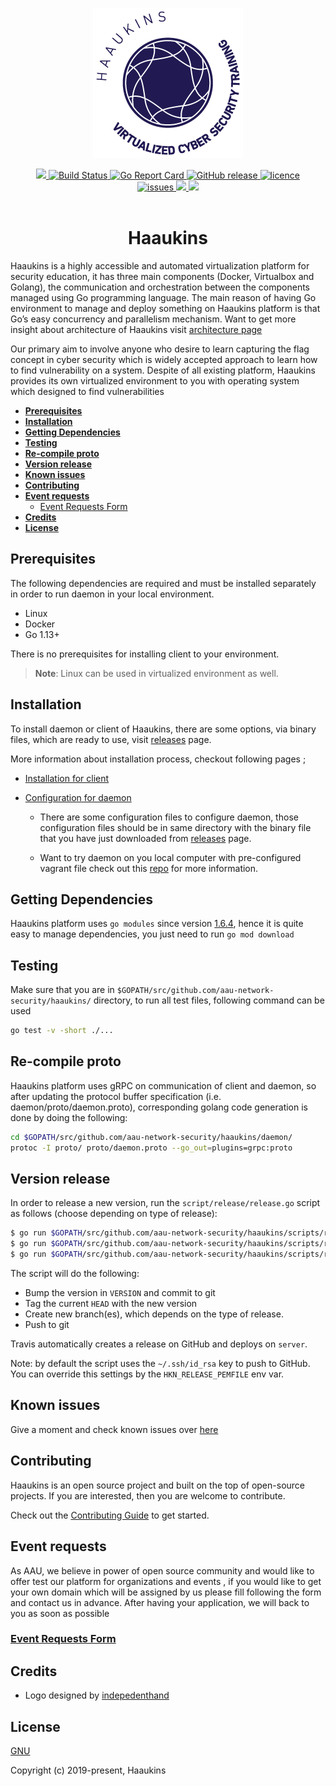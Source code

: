 
<p align="center"> 
<img src=".github/logo/blue240px.png"  />
<div align="center">
<a href="https://beta.ntp-event.dk">
  <img src=https://img.shields.io/badge/platform-try%20haaukins-brightgreen>
  </a>
  <a href="https://travis-ci.com/aau-network-security/haaukins">
    <img src="https://travis-ci.com/aau-network-security/haaukins.svg?branch=master" alt="Build Status">
  </a>
  <a href="https://goreportcard.com/badge/github.com/aau-network-security/haaukins">
    <img src="https://goreportcard.com/badge/github.com/aau-network-security/haaukins?style=flat-square" alt="Go Report Card">
  </a>
  <a href="https://github.com/aau-network-security/haaukins/releases">
    <img src="https://godoc.org/github.com/aau-network-security/haaukins?status.svg" alt="GitHub release">
  </a>
   <a href="https://www.gnu.org/licenses/gpl-3.0Â">
    <img src="https://img.shields.io/badge/License-GPLv3-blue.svg?longCache=true&style=flat-square" alt="licence">
  </a>
  <div align ="center">
  <a href="https://github.com/aau-network-security/haaukins/issues">
  <img src=https://img.shields.io/github/issues/aau-network-security/haaukins?style=flat-square alt="issues">
  
  </a>
  <a href="https://github.com/aau-network-security/haaukins/network/members">
  <img src=https://img.shields.io/github/forks/aau-network-security/haaukins >
  </a>
  <a href="https://github.com/aau-network-security/haaukins/stargazers">
  <img src=https://img.shields.io/github/stars/aau-network-security/haaukins></a>
  </div>
   
 </div>
&nbsp;
<div align="center">
<h1>Haaukins </h1>
</div>

Haaukins is a highly accessible and automated virtualization platform for security education, it has three main components (Docker, Virtualbox and Golang), the communication and orchestration between the components managed using Go programming language. The main reason of having Go environment to manage and deploy something on Haaukins platform is that Go’s easy concurrency and parallelism mechanism. Want to get more insight about architecture of Haaukins visit [architecture page](https://github.com/aau-network-security/haaukins/wiki/Architecture-of-Haaukins)

Our primary aim to involve anyone who desire to learn capturing the flag concept in cyber security which is widely accepted approach to learn how to find vulnerability on a system. Despite of all existing platform, Haaukins provides its own virtualized environment to you with operating system which designed to find vulnerabilities

- [__Prerequisites__](#prerequisites)
- [__Installation__](#installation)
- [__Getting Dependencies__](#getting-dependencies)
- [__Testing__](#testing)
- [__Re-compile proto__](#re-compile-proto)
- [__Version release__](#version-release)
- [__Known issues__](#known-issues)
- [__Contributing__](#contributing)
- [__Event requests__](#event-requests)
  - [Event Requests Form](#event-requests-form)
- [__Credits__](#credits)  
- [__License__](#license)


## __Prerequisites__

The following dependencies are required and must be installed separately in order to run daemon in your local environment.

* Linux 
* Docker
* Go 1.13+

There is no prerequisites for installing client to your environment. 

> **Note**: Linux can be used in virtualized environment as well.

## __Installation__

To install daemon or client of Haaukins,  there are some options, via binary files, which are ready to use, visit [releases](https://github.com/aau-network-security/haaukins/releases) page.

More information about installation process, checkout following pages ; 

* [Installation for client](https://github.com/aau-network-security/haaukins/wiki/Installation) 


* [Configuration for daemon](https://github.com/aau-network-security/haaukins/wiki/Configuring-the-daemon)
  - There are some configuration files to configure daemon, those configuration files should be in same directory with the binary file that you have just downloaded from [releases](https://github.com/aau-network-security/haaukins/releases) page. 
  
  - Want to try daemon on you local computer with pre-configured vagrant file check out this [repo](https://github.com/aau-network-security/sec0x) for more information. 


## __Getting Dependencies__

Haaukins platform uses `go modules` since version [1.6.4](https://github.com/aau-network-security/haaukins/releases/tag/1.6.4), hence it is quite easy to manage dependencies, you just need to run `go mod download` 

## __Testing__

Make sure that you are in `$GOPATH/src/github.com/aau-network-security/haaukins/` directory, to run all test files, following command can be used

```bash
go test -v -short ./...
```

## __Re-compile proto__

Haaukins platform uses gRPC on communication of client and daemon, so after updating the protocol buffer specification (i.e. daemon/proto/daemon.proto), corresponding golang code generation is done by doing the following:
```bash
cd $GOPATH/src/github.com/aau-network-security/haaukins/daemon/
protoc -I proto/ proto/daemon.proto --go_out=plugins=grpc:proto
```

## __Version release__

In order to release a new version, run the `script/release/release.go` script as follows (choose depending on type of release):
```bash
$ go run $GOPATH/src/github.com/aau-network-security/haaukins/scripts/release/release.go major
$ go run $GOPATH/src/github.com/aau-network-security/haaukins/scripts/release/release.go minor
$ go run $GOPATH/src/github.com/aau-network-security/haaukins/scripts/release/release.go patch
```
The script will do the following:

- Bump the version in `VERSION` and commit to git
- Tag the current `HEAD` with the new version
- Create new branch(es), which depends on the type of release.
- Push to git

Travis automatically creates a release on GitHub and deploys on `server`.

Note: by default the script uses the `~/.ssh/id_rsa` key to push to GitHub.
You can override this settings by the `HKN_RELEASE_PEMFILE` env var.

## __Known issues__

Give a  moment and check known issues over [here](https://github.com/aau-network-security/haaukins/issues)

## __Contributing__

Haaukins is an open source project and built on the top of open-source projects. If you are interested, then you are welcome to contribute.

Check out the [Contributing Guide](.github/CONTRIBUTING.md) to get started.

## __Event requests__

As AAU, we believe in power of open source community and would like to offer test our platform for organizations and events , if you would like to get your own domain which will be assigned by us please fill following the form and contact us in advance.
After having your application, we will back to you as soon as possible 

### [Event Requests Form](https://docs.google.com/forms/d/e/1FAIpQLSeyFTle_29Afck00hSHPU5nWT7QMWYd42yB76ABIoIMCewdRg/viewform)

## __Credits__

  - Logo designed by [indepedenthand](https://twitter.com/independenthand)

## __License__

[GNU](https://github.com/aau-network-security/haaukins/blob/master/LICENSE)

Copyright (c) 2019-present, Haaukins
